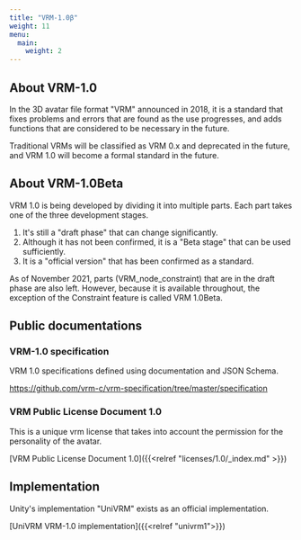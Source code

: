 ```yaml
---
title: "VRM-1.0β"
weight: 11
menu:
  main:
    weight: 2
---
```


## About VRM-1.0
In the 3D avatar file format "VRM" announced in 2018, it is a standard that fixes problems and errors that are found as the use progresses, and adds functions that are considered to be necessary in the future.

Traditional VRMs will be classified as VRM 0.x and deprecated in the future, and VRM 1.0 will become a formal standard in the future.

## About VRM-1.0Beta
VRM 1.0 is being developed by dividing it into multiple parts.
Each part takes one of the three development stages.

1. It's still a "draft phase" that can change significantly.
2. Although it has not been confirmed, it is a "Beta stage" that can be used sufficiently.
3. It is a "official version" that has been confirmed as a standard.

As of November 2021, parts (VRM_node_constraint) that are in the draft phase are also left.
However, because it is available throughout, the exception of the Constraint feature is called VRM 1.0Beta.

## Public documentations
### VRM-1.0 specification
VRM 1.0 specifications defined using documentation and JSON Schema.

<https://github.com/vrm-c/vrm-specification/tree/master/specification>

### VRM Public License Document 1.0
This is a unique vrm license that takes into account the permission for the personality of the avatar.

[VRM Public License Document 1.0]({{<relref "licenses/1.0/_index.md" >}})

## Implementation
Unity's implementation "UniVRM" exists as an official implementation.

[UniVRM VRM-1.0 implementation]({{<relref "univrm1">}})

